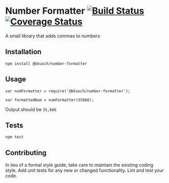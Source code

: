 Number Formatter [![Build Status](https://travis-ci.org/svbach/number-formatter.svg?branch=master)](https://travis-ci.org/svbach/number-formatter) [![Coverage Status](https://coveralls.io/repos/github/svbach/number-formatter/badge.svg?branch=master)](https://coveralls.io/github/svbach/number-formatter?branch=master)
=========

A small library that adds commas to numbers

## Installation

  `npm install @bkuoch/number-formatter`

## Usage

    var numFormatter = require('@bkuoch/number-formatter');

    var formattedNum = numFormatter(35666);
  
  
  Output should be `35,666`


## Tests

  `npm test`

## Contributing

In lieu of a formal style guide, take care to maintain the existing coding style. Add unit tests for any new or changed functionality. Lint and test your code.
